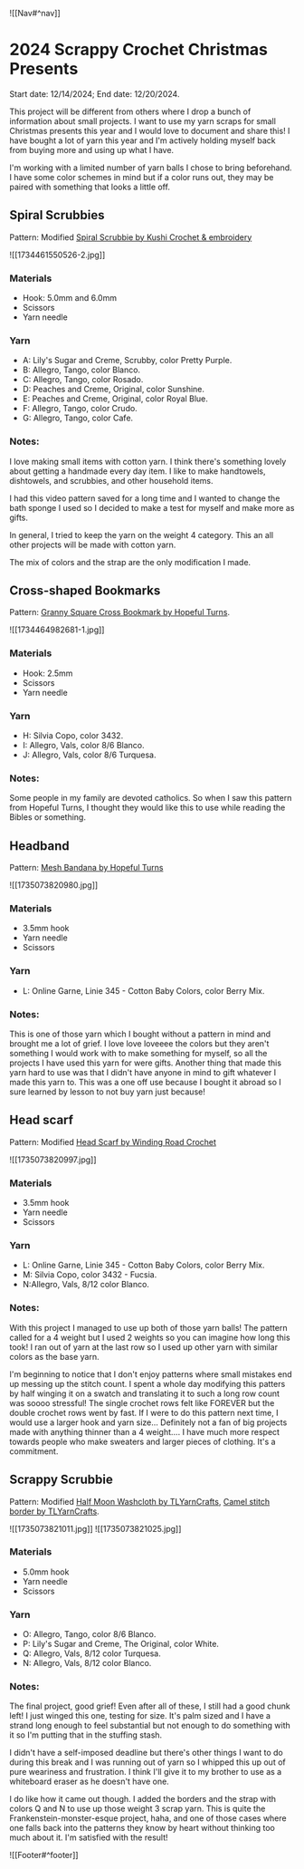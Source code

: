 ![[Nav#^nav]]

# 2024 Scrappy Crochet Christmas Presents
Start date: 12/14/2024; End date: 12/20/2024.

This project will be different from others where I drop a bunch of information about small projects. I want to use my yarn scraps for small Christmas presents this year and I would love to document and share this! I have bought a lot of yarn this year and I'm actively holding myself back from buying more and using up what I have.

I'm working with a limited number of yarn balls I chose to bring beforehand. I have some color schemes in mind but if a color runs out, they may be paired with something that looks a little off.

## Spiral Scrubbies
Pattern: Modified [Spiral Scrubbie by Kushi Crochet & embroidery](https://www.youtube.com/watch?v=5I9Tawk1AmA)

![[1734461550526-2.jpg]]

### Materials
- Hook: 5.0mm and 6.0mm
- Scissors
- Yarn needle

### Yarn
- A: Lily's Sugar and Creme, Scrubby, color Pretty Purple.
- B: Allegro, Tango, color Blanco.
- C: Allegro, Tango, color Rosado.
- D: Peaches and Creme, Original, color Sunshine.
- E: Peaches and Creme, Original, color Royal Blue.
- F: Allegro, Tango, color Crudo.
- G: Allegro, Tango, color Cafe.

### Notes:
I love making small items with cotton yarn. I think there's something lovely about getting a handmade every day item. I like to make handtowels, dishtowels, and scrubbies, and other household items.

I had this video pattern saved for a long time and I wanted to change the bath sponge I used so I decided to make a test for myself and make more as gifts.

In general, I tried to keep the yarn on the weight 4 category. This an all other projects will be made with cotton yarn.

The mix of colors and the strap are the only modification I made.

## Cross-shaped Bookmarks
Pattern: [Granny Square Cross Bookmark by Hopeful Turns](https://youtu.be/Wl5yxQ_KgCg?si=eJ0mfdL-B_ac4h5j).

![[1734464982681-1.jpg]]

### Materials
- Hook: 2.5mm
- Scissors
- Yarn needle

### Yarn
- H: Silvia Copo, color 3432.
- I: Allegro, Vals, color 8/6 Blanco.
- J: Allegro, Vals, color 8/6 Turquesa.

### Notes:
Some people in my family are devoted catholics. So when I saw this pattern from Hopeful Turns, I thought they would like this to use while reading the Bibles or something.

## Headband
Pattern: [Mesh Bandana by Hopeful Turns](https://youtu.be/eEeLRKsXpM8?si=FcOAPtT8O2Ttvnol)

![[1735073820980.jpg]]

### Materials
- 3.5mm hook
- Yarn needle
- Scissors

### Yarn
- L: Online Garne, Linie 345 - Cotton Baby Colors, color Berry Mix. 

### Notes:
This is one of those yarn which I bought without a pattern in mind and brought me a lot of grief. I love love loveeee the colors but they aren't something I would work with to make something for myself, so all the projects I have used this yarn for were gifts. Another thing that made this yarn hard to use was that I didn't have anyone in mind to gift whatever I made this yarn to. This was a one off use because I bought it abroad so I sure learned by lesson to not buy yarn just because!

## Head scarf
Pattern: Modified [Head Scarf by  Winding Road Crochet](https://youtu.be/78qVCjvByRw?si=AuJOxiX0SPxNglMX)

![[1735073820997.jpg]]

### Materials
- 3.5mm hook
- Yarn needle
- Scissors

### Yarn
- L: Online Garne, Linie 345 - Cotton Baby Colors, color Berry Mix. 
- M: Silvia Copo, color 3432 - Fucsia.
- N:Allegro, Vals, 8/12 color Blanco.

### Notes:
With this project I managed to use up both of those yarn balls! The pattern called for a 4 weight but I used 2 weights so you can imagine how long this took! I ran out of yarn at the last row so I used up other yarn with similar colors as the base yarn.

I'm beginning to notice that I don't enjoy patterns where small mistakes end up messing up the stitch count. I spent a whole day modifying this patters by half winging it on a swatch and translating it to such a long row count was soooo stressful! The single crochet rows felt like FOREVER but the double crochet rows went by fast. If I were to do this pattern next time, I would use a larger hook and yarn size... Definitely not a fan of big projects made with anything thinner than a 4 weight.... I have much more respect towards people who make sweaters and larger pieces of clothing. It's a commitment.

## Scrappy Scrubbie
Pattern: Modified [Half Moon Washcloth by TLYarnCrafts](https://youtu.be/NfBqSohnY48?si=okutNoswmZWzsJqs), [Camel stitch border by TLYarnCrafts](https://youtu.be/WawpDkviwnI?si=1aDDWhQWYJZvCs18).

![[1735073821011.jpg]]
![[1735073821025.jpg]]

### Materials
- 5.0mm hook
- Yarn needle
- Scissors

### Yarn
- O: Allegro, Tango, color 8/6 Blanco.
- P: Lily's Sugar and Creme, The Original, color White.
- Q: Allegro, Vals, 8/12 color Turquesa.
- N: Allegro, Vals, 8/12 color Blanco.

### Notes:
The final project, good grief! Even after all of these, I still had a good chunk left! I just winged this one, testing for size. It's palm sized and I have a strand long enough to feel substantial but not enough to do something with it so I'm putting that in the stuffing stash.

I didn't have a self-imposed deadline but there's other things I want to do during this break and I was running out of yarn so I whipped this up out of pure weariness and frustration. I think I'll give it to my brother to use as a whiteboard eraser as he doesn't have one.

I do like how it came out though. I added the borders and the strap with colors Q and N to use up those weight 3 scrap yarn. This is quite the Frankenstein-monster-esque project, haha, and one of those cases where one falls back into the patterns they know by heart without thinking too much about it. I'm satisfied with the result!

![[Footer#^footer]]